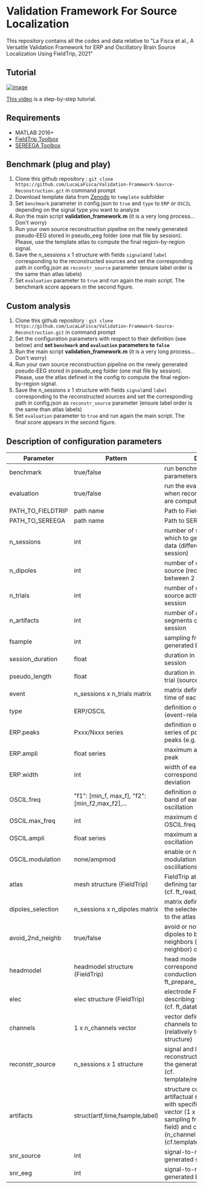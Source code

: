 # Validation Framework For Source Localization
 This repository contains all the codes and data relative to "La Fisca et al.,  A Versatile Validation Framework for ERP and Oscillatory Brain Source Localization Using FieldTrip, 2021"
 
 ## Tutorial
 [![image]()](https://youtu.be/4r1qFZoCp7A)

 [This video](https://youtu.be/4r1qFZoCp7A) is a step-by-step tutorial.
 
 ## Requirements
 * MATLAB 2016+
 * [FieldTrip Toolbox](https://www.fieldtriptoolbox.org/download.php)
 * [SEREEGA Toolbox](https://github.com/lrkrol/SEREEGA)
 
 ## Benchmark (plug and play)
 1. Clone this github repository : `git clone https://github.com/LucaLaFisca/Validation-Framework-Source-Reconstruction.git` in command prompt
 2. Download template data from [Zenodo](https://zenodo.org/record/4449634#.YAma5-hKhPY) to `template` subfolder
 3. Set `benchmark` parameter in config.json to `true` and `type` to `ERP` or `OSCIL` depending on the signal type you want to analyze
 4. Run the main script **validation_framework.m** (it is a very long process... Don't worry)
 5. Run your own source reconstruction pipeline on the newly generated pseudo-EEG stored in pseudo_eeg folder (one mat file by session). Please, use the template atlas to compute the final region-by-region signal.
 6. Save the n_sessions x 1 structure with fields `signal`and `label` corresponding to the reconstructed sources and set the corresponding path in config.json as `reconstr_source` parameter (ensure label order is the same than atlas labels)
 7. Set `evaluation` parameter to `true` and run again the main script. The benchmark score appears in the second figure. 
 
## Custom analysis
1. Clone this github repository : `git clone https://github.com/LucaLaFisca/Validation-Framework-Source-Reconstruction.git` in command prompt
2. Set the configuration parameters with respect to their definition (see below) and **set `benchmark` and `evaluation` parameters to `false`**
3. Run the main script **validation_framework.m** (it is a very long process... Don't worry)
4. Run your own source reconstruction pipeline on the newly generated pseudo-EEG stored in pseudo_eeg folder (one mat file by session). Please, use the atlas defined in the config to compute the final region-by-region signal.
5. Save the n_sessions x 1 structure with fields `signal`and `label` corresponding to the reconstructed sources and set the corresponding path in config.json as `reconstr_source` parameter (ensure label order is the same than atlas labels)
6. Set `evaluation` parameter to `true` and run again the main script. The final score appears in the second figure. 

## Description of configuration parameters
Parameter | Pattern | Definition
--- | --- | --- 
benchmark | true/false | run benchmark (template parameters) 
evaluation | true/false | run the evaluation (set to true when reconstructed sources are computed) 
PATH_TO_FIELDTRIP | path name | Path to FieldTrip toolbox 
PATH_TO_SEREEGA | path name | Path to SEREEGA toolbox 
n_sessions | int | number of sessions over which to generate pseudo-data (different dipoles for each session)
n_dipoles | int | number of dipoles defined as source (recommended between 2 and 5)
n_trials | int | number of occurences of source activation within one session
n_artifacts | int | number of artifactual segments occuring within one session
fsample | int | sampling frequency of generated EEG
session_duration | float | duration in minutes of each session
pseudo_length | float | duration in seconds of each trial (source activation)
event | n_sessions x n_trials matrix | matrix defining the starting time of each trial
type | ERP/OSCIL | definition of source signal type (event-related or oscillatory)
ERP.peaks | Pxxx/Nxxx series | definition of ERP peaks as series of positive/negative peaks (e.g. P100,N200,P300)
ERP.ampli | float series | maximum amplitude of each peak
ERP.width | int | width of each peak corresponding to 6 standard deviation
OSCIL.freq | "f1": [min_f, max_f], "f2": [min_f2,max_f2],... | definition of the frequency band of each desired oscillation
OSCIL.max_freq | int | maximum default frequency if OSCIL.freq is not defined 
OSCIL.ampli | float series | maximum amplitude of each oscillation
OSCIL.modulation | none/ampmod | enable or not amplitude modulation of the predefined osciillations 
atlas | mesh structure (FieldTrip) | FieldTrip atlas structure defining targeted brain regions (cf. ft_read_atlas)
dipoles_selection | n_sessions x n_dipoles matrix | matrix defining the index of the selected dipoles (relatively to the atlas structure) 
avoid_2nd_neighb | true/false | avoid or not the selected dipoles to be second neighbors (i.e., neighbor of neighbor) of each other
headmodel | headmodel structure (FieldTrip) | head model FieldTrip structure corresponding to the volume conduction model (cf. ft_prepare_headmodel)
elec | elec structure (FieldTrip) | electrode FieldTrip structure describing the EEG sensors (cf. ft_datatype_sens)
channels | 1 x n_channels vector | vector defining which channels to work with (relatively to the elec structure)
reconstr_source | n_sessions x 1 structure | signal and label of the reconstructed sources from the generated pseudo-EEG (cf. template/reconstr_source.mat)
artifacts | struct(artf,time,fsample,label) | structure containing the artifactual segments (artf field) with specific longest time vector (1 x n_sample), sampling frequency (fsample field) and channel labels (n_channel x 1 cell) (cf.template/artf_template.mat)
snr_source | int | signal-to-noise ratio of generated source signal 
snr_eeg | int | signal-to-noise ratio of generated EEG signal 
